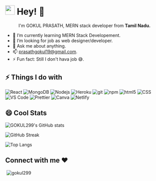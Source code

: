 <h1><img src="https://emojis.slackmojis.com/emojis/images/1531849430/4246/blob-sunglasses.gif?1531849430" width="30"/> Hey!  👋</h1>

<p align="center" >I'm GOKUL PRASATH, MERN stack developer from <b>Tamil Nadu.</b> 
</p>


- 🌱 I’m currently learning MERN Stack Developement.
- 👯 I’m looking for job as web designer/developer.
- 💬 Ask me about anything.
- 📫 prasathgokul19@gmail.com.
- ⚡ Fun fact: Still I don't hava job 😅.

## ⚡ Things I do with

<p>
  <img alt="React" src="https://img.shields.io/badge/-React-45b8d8?style=flat-square&logo=react&logoColor=white" />
   <img alt="MongoDB" src="https://img.shields.io/badge/-MongoDB-13aa52?style=flat-square&logo=mongodb&logoColor=white" />
  <img alt="Nodejs" src="https://img.shields.io/badge/-Nodejs-43853d?style=flat-square&logo=Node.js&logoColor=white" />
  <img alt="Heroku" src="https://img.shields.io/badge/-Heroku-430098?style=flat-square&logo=heroku&logoColor=white" />
   <img alt="git" src="https://img.shields.io/badge/-Git-F05032?style=flat-square&logo=git&logoColor=white" />
  <img alt="npm" src="https://img.shields.io/badge/-NPM-CB3837?style=flat-square&logo=npm&logoColor=white" />
  <img alt="html5" src="https://img.shields.io/badge/-HTML5-E34F26?style=flat-square&logo=html5&logoColor=white" />
   <img alt="CSS" src="https://img.shields.io/badge/-CSS-764ABC?style=flat-square&logo=CSS3&logoColor=white" />
  <img alt="VS Code" src="https://img.shields.io/badge/-Canva-007ACC?style=flat-square&logo=canva&logoColor=white" /> 
  <img alt="Prettier" src="https://img.shields.io/badge/-Prettier-F7B93E?style=flat-square&logo=prettier&logoColor=white" />
  <img alt="Canva" src="https://img.shields.io/badge/-VS_Code-007ACC?style=flat-square&logo=visual-studio-code&logoColor=white" /> 
  <img alt="Netlify" src="https://img.shields.io/badge/-Netlify-0F1E25?style=flat-square&logo=netlify&logoColor=white" /> 
  
</p>


## 😄 Cool Stats


![GOKUL299's GitHub stats](https://github.com/gokul299/gokul-readme/blob/main/README.md_icons=true&theme=dark&hide_border=true&date_format=j%20M%5B%20Y%5D)


![GitHub Streak](https://github-readme-streak-stats.herokuapp.com?user=sathishwebdev&theme=dark&hide_border=true)
 

![Top Langs](https://github-readme-stats.vercel.app/api/top-langs/?username=sathishwebdev&theme=dark&hide_border=true&langs_count=3)



<h2 align="left">Connect with me ❤️</h2>
<p align="left">
<p>&nbsp;<img align="center" src="https://github-readme-stats.vercel.app/api?username=gokul299_icons=true&locale=en" alt="gokul299" /></p>
  
</p>


